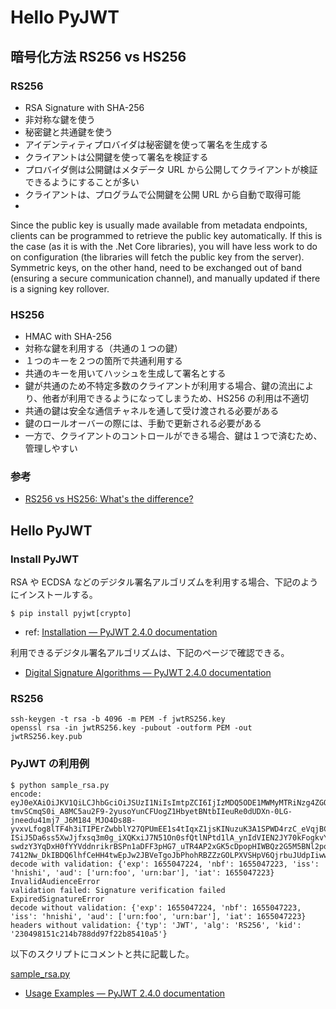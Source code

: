 # Hello PyJWT

## 暗号化方法 RS256 vs HS256

### RS256

- RSA Signature with SHA-256
- 非対称な鍵を使う
- 秘密鍵と共通鍵を使う
- アイデンティティプロバイダは秘密鍵を使って署名を生成する
- クライアントは公開鍵を使って署名を検証する
- プロバイダ側は公開鍵はメタデータ URL から公開してクライアントが検証できるようにすることが多い
- クライアントは、プログラムで公開鍵を公開 URL から自動で取得可能
-
Since the public key is usually made available from metadata endpoints, clients can be programmed to retrieve the public key automatically. If this is the case (as it is with the .Net Core libraries), you will have less work to do on configuration (the libraries will fetch the public key from the server). Symmetric keys, on the other hand, need to be exchanged out of band (ensuring a secure communication channel), and manually updated if there is a signing key rollover.

### HS256

- HMAC with SHA-256
- 対称な鍵を利用する（共通の１つの鍵）
- １つのキーを２つの箇所で共通利用する
- 共通のキーを用いてハッシュを生成して署名とする
- 鍵が共通のため不特定多数のクライアントが利用する場合、鍵の流出により、他者が利用できるようになってしまうため、HS256 の利用は不適切
- 共通の鍵は安全な通信チャネルを通して受け渡される必要がある
- 鍵のロールオーバーの際には、手動で更新される必要がある
- 一方で、クライアントのコントロールができる場合、鍵は１つで済むため、管理しやすい

### 参考

- [RS256 vs HS256: What&#x27;s the difference?](https://stackoverflow.com/questions/39239051/rs256-vs-hs256-whats-the-difference)

## Hello PyJWT

### Install PyJWT

RSA や ECDSA などのデジタル署名アルゴリズムを利用する場合、下記のようにインストールする。

```shell
$ pip install pyjwt[crypto]
```

- ref: [Installation &mdash; PyJWT 2.4.0 documentation](https://pyjwt.readthedocs.io/en/latest/installation.html#installation-cryptography)

利用できるデジタル署名アルゴリズムは、下記のページで確認できる。

- [Digital Signature Algorithms &mdash; PyJWT 2.4.0 documentation](https://pyjwt.readthedocs.io/en/latest/algorithms.html)

### RS256

```shell
ssh-keygen -t rsa -b 4096 -m PEM -f jwtRS256.key
openssl rsa -in jwtRS256.key -pubout -outform PEM -out jwtRS256.key.pub
```

### PyJWT の利用例

```shell
$ python sample_rsa.py
encode: eyJ0eXAiOiJKV1QiLCJhbGciOiJSUzI1NiIsImtpZCI6IjIzMDQ5ODE1MWMyMTRiNzg4ZGQ5N2YyMmI4NTQxMGE1In0.eyJleHAiOjE2NTUwNDcyMjQsIm5iZiI6MTY1NTA0NzIyMywiaXNzIjoiaG5pc2hpIiwiYXVkIjpbInVybjpmb28iLCJ1cm46YmFyIl0sImlhdCI6MTY1NTA0NzIyM30.DwgC8EmG3QO1i5S_thlS8w5lb_3cDg1qpMBIR3GL326cFJYsxKm58Wt1Z2IvHexsupAFR0yoZr8jdU-tmvSCmqS0i_A8MC5au2F9-2yusoYunCFUogZ1HbyetBNtbIIeuRe0dUDXn-0LG-jneedu41mj7_J6M184_MJO4Ds8B-yvxvLfog8lTF4h3iTIPErZwbblY27QPUmEE1s4tIqxZ1jsKINuzuK3A1SPWD4rzC_eVqjBCp08mLYr5cfd0mN4xIrzAqRtcytwUAaIKrsiMMEurHLE1GYzcUl_f5OiEuadKLvMQUR7p_PwgNzKkNl738EqrQYEXGb5sDTynryZtePjKOCuqzInvUE208OEASaVbJE9_vgw8_3S0xDhJIvOl-ISiJ5Da6ss5XwJjfxsq3m0g_iXQKxiJ7N51On0sfQtlNPtd1lA_ynIdVIEN2JY70kFogkvYu3J7HX3KHwI-swdzY3YqDxH0fYYVddnrikrBSPn1aDFF3pHG7_uTR4AP2xGK5cDpopHIWBQz2G5M5BNl2po2ce8qnij0q7VjOdGYREJyvtHRm7Aynv5MjhZord9gZhKJeiFrx-7412Nw_DkIBDQ6lhfCeHH4twEpJw2JBVeTgoJbPhohRBZZzGOLPXVSHpV6QjrbuJUdpIiwwfxf6721oY1NPYLZF8nYIo
decode with validation: {'exp': 1655047224, 'nbf': 1655047223, 'iss': 'hnishi', 'aud': ['urn:foo', 'urn:bar'], 'iat': 1655047223}
InvalidAudienceError
validation failed: Signature verification failed
ExpiredSignatureError
decode without validation: {'exp': 1655047224, 'nbf': 1655047223, 'iss': 'hnishi', 'aud': ['urn:foo', 'urn:bar'], 'iat': 1655047223}
headers without validation: {'typ': 'JWT', 'alg': 'RS256', 'kid': '230498151c214b788dd97f22b85410a5'}
```

以下のスクリプトにコメントと共に記載した。

[sample_rsa.py](./sample_rsa.py)

- [Usage Examples &mdash; PyJWT 2.4.0 documentation](https://pyjwt.readthedocs.io/en/latest/usage.html)
